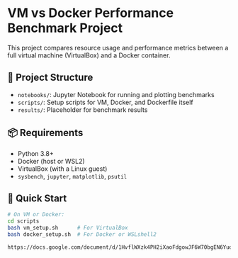 # VM vs Docker Performance Benchmark Project

This project compares resource usage and performance metrics between a full virtual machine (VirtualBox) and a Docker container.

## 🔧 Project Structure
- `notebooks/`: Jupyter Notebook for running and plotting benchmarks
- `scripts/`: Setup scripts for VM, Docker, and Dockerfile itself
- `results/`: Placeholder for benchmark results

## 📦 Requirements
- Python 3.8+
- Docker (host or WSL2)
- VirtualBox (with a Linux guest)
- `sysbench`, `jupyter`, `matplotlib`, `psutil`

## 🚀 Quick Start
```bash
# On VM or Docker:
cd scripts
bash vm_setup.sh      # For VirtualBox
bash docker_setup.sh  # For Docker or WSLshell2

https://docs.google.com/document/d/1HvflWXzk4PH2iXaoFdgowJF6W70bgEN6Yuq8bFuIY-8/edit?tab=t.s35eh3c9kd4a#heading=h.5brhynyetl90